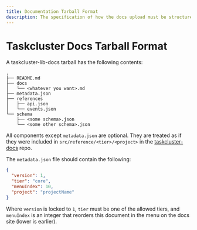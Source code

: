 ```yaml
---
title: Documentation Tarball Format
description: The specification of how the docs upload must be structured.
---
```


# Taskcluster Docs Tarball Format

A taskcluster-lib-docs tarball has the following contents:

```
.
├── README.md
├── docs
│   └── <whatever you want>.md
├── metadata.json
├── references
│   ├── api.json
│   └── events.json
└── schema
    ├── <some schema>.json
    └── <some other schema>.json
```

All components except `metadata.json` are optional. They are treated as if they
were included in `src/reference/<tier>/<project>` in the
[taskcluster-docs](https://github.com/taskcluster/taskcluster-docs) repo.

The `metadata.json` file should contain the following:

```json
{
  "version": 1,
  "tier": "core",
  "menuIndex": 10,
  "project": "projectName"
}
```

Where `version` is locked to `1`, `tier` must be one of the allowed tiers, and `menuIndex` is an integer that reorders this document in the menu on the docs site (lower is earlier).
